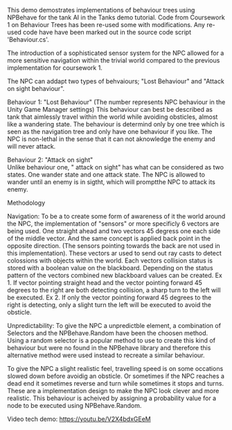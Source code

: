 
This demo demostrates implementations of behaviour trees using NPBehave for the tank AI in the Tanks demo tutorial. 
Code from Coursework 1 on Behaviour Trees has been re-used some with modifications. Any re-used code have
have been marked out in the source code script 'Behaviour.cs'. 

The introduction of a sophisticated sensor system for the NPC allowed for a more sensitive navigation within the trivial world compared
to the previous implementation for coursework 1. 

The NPC can addapt two types of behvaiours; "Lost Behaviour" and "Attack on sight behaviour". 


Behaviour 1: "Lost Behaviour" (The number represents NPC behaviour in the Unity Game Manager settings)
	This behaviour can best be described as tank that aimlessly travel within the world
	while avoiding obsticles, almost like a wandering state. The behaviour is determind only by one tree which is seen as the navigation
	tree and only have one behaviour if you like. The NPC is non-lethal in the sense that it can not aknowledge the enemy and will never attack.

Behaviour 2: "Attack on sight" 	
	Unlike behaviour one, " attack on sight" has what can be considered as two states. One wander state and one attack state. The NPC is allowed to wander
	until an enemy is in sigtht, which will promptthe NPC to attack its enemy. 
	
Methodology

Navigation: To be a to create some form of awareness of it the world around the NPC, the implementation of "sensors" or more specificly 6 vectors are being used.
One straight ahead and two vectors 45 degress one each side of the middle vector. And the same concept is applied back point in the opposite direction.
(The sensors pointing towards the back are not used in this implementation). These vectors ar used to send out ray casts to detect colossions with objects
within the world. Each vectors collision status is stored with a boolean value on the blackboard. Depending on the status pattern of the vectors combined 
new blackboard values can be created. 
	Ex 1. If vector pointing straight head and the vector pointing forward 45 degrees to the right are both detecting collision, 
	a sharp turn to the left will be executed. 
	Ex 2. If only the vector pointing forward 45 degrees to the right is detecting, only a slight turn the left will be executed to avoid the obsticle.


Unpredictability: To give the NPC a unpredictble element, a  combination of Selectors and the NPBehave.Random have been the choosen method. Using a 
random selector is a popular method to use to create this kind of behaviour but were no found in the NPBehave library and therefore this alternative
method were used instead to recreate a similar behaviour. 

To give the NPC a slight realistic feel, travelling speed is on some occations slowed down before avoidig an obsticle. Or sometimes if the NPC reaches
a dead end it sometimes reverse and turn while sometimes it stops and turns. These are a implementation design to make the NPC look clever and more realistic. 
This behaviour is acheived by assigning a probability value for a node to be executed using NPBehave.Random. 


Video tech demo:
https://youtu.be/V2X4bdxGEeM


